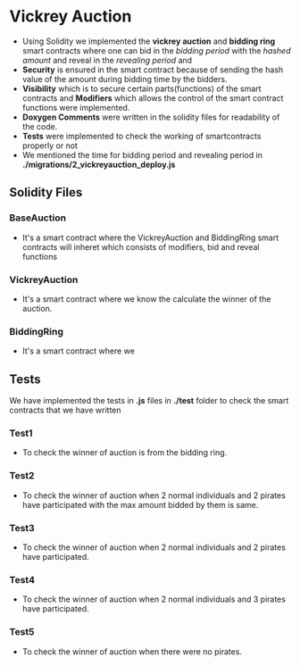 # Vickrey Auction

* Using Solidity we implemented the **vickrey auction** and **bidding ring** smart contracts where one can bid in the *bidding period* with the *hashed amount* and reveal in the *revealing period* and 
* **Security** is ensured in the smart contract because of sending the hash value of the amount during bidding time by the bidders.
* **Visibility** which is to secure certain parts(functions) of the smart contracts  and **Modifiers** which allows the control of the smart contract functions were implemented.
* **Doxygen Comments** were written in the solidity files for readability of the code.
* **Tests** were implemented to check the working of smartcontracts properly or not
* We mentioned the time for bidding period and revealing period in **./migrations/2_vickreyauction_deploy.js**


## Solidity Files

### BaseAuction
* It's a smart contract where the VickreyAuction and BiddingRing smart contracts will inheret which consists of modifiers, bid and reveal functions
### VickreyAuction
* It's a smart contract where we know the calculate the winner of the auction.
### BiddingRing
* It's a smart contract where we 

## Tests
We have implemented the tests in **.js** files in **./test** folder to check the smart contracts that we have written 
### Test1
* To check the winner of auction is from the bidding ring.
### Test2
* To check the winner of auction when 2 normal individuals and 2 pirates have participated with the max amount bidded by them is same.
### Test3
* To check the winner of auction when 2 normal individuals and 2 pirates have participated.
### Test4
* To check the winner of auction when 2 normal individuals and 3 pirates have participated.
### Test5 
* To check the winner of auction when there were no pirates.
